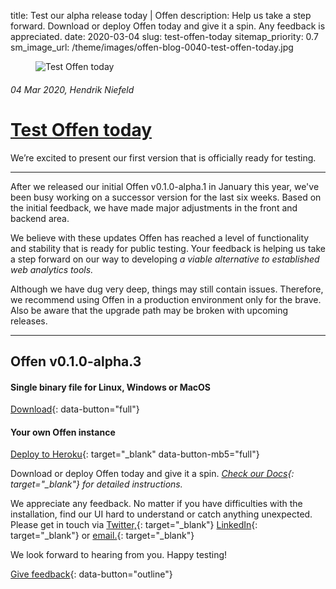 title: Test our alpha release today | Offen
description: Help us take a step forward. Download or deploy Offen today and give it a spin. Any feedback is appreciated.
date: 2020-03-04
slug: test-offen-today
sitemap_priority: 0.7
sm_image_url: /theme/images/offen-blog-0040-test-offen-today.jpg

<figure class="larger-image mb5">
<img alt="Test Offen today" src="/theme/images/offen-blog-0040-test-offen-today.jpg"/>
</figure>

###### 04 Mar 2020, Hendrik Niefeld
# [Test Offen today](/blog/test-offen-today/)
We’re excited to present our first version that is officially ready for testing.

---

After we released our initial Offen v0.1.0-alpha.1 in January this year, we've been busy working on a successor version for the last six weeks. Based on the initial feedback, we have made major adjustments in the front and backend area.

We believe with these updates Offen has reached a level of functionality and stability that is ready for public testing. Your feedback is helping us take a step forward on our way to developing *a viable alternative to established web analytics tools.*

Although we have dug very deep, things may still contain issues. Therefore, we recommend using Offen in a production environment only for the brave. Also be aware that the upgrade path may be broken with upcoming releases.  

---

## Offen v0.1.0-alpha.3

#### Single binary file for Linux, Windows or MacOS
[Download](https://get.offen.dev/){: data-button="full"}

#### Your own Offen instance
[Deploy to Heroku](https://heroku.com/deploy?template=https://github.com/offen/heroku/tree/master){: target="_blank" data-button-mb5="full"}

Download or deploy Offen today and give it a spin. *[Check our Docs](https://docs.offen.dev/){: target="_blank"} for detailed instructions.*

We appreciate any feedback. No matter if you have difficulties with the installation, find our UI hard to understand or catch anything unexpected. Please get in touch via [Twitter,](https://twitter.com/hioffen){: target="_blank"} [LinkedIn](https://www.linkedin.com/company/hioffen/){: target="_blank"} or [email.](mailto:hioffen@posteo.de){: target="_blank"} 

We look forward to hearing from you. Happy testing!

[Give feedback](mailto:hioffen@posteo.de){: data-button="outline"}
